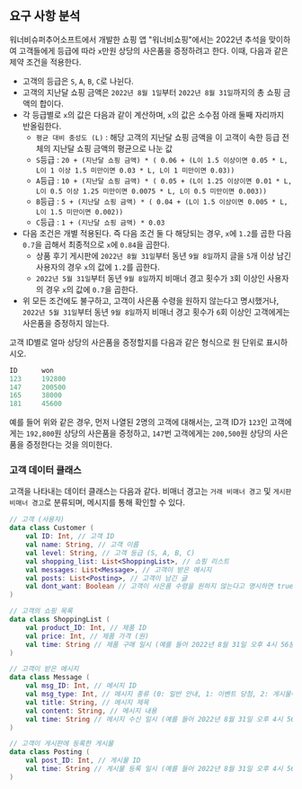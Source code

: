 ## 요구 사항 분석
워너비슈퍼추어소프트에서 개발한 쇼핑 앱 "워너비쇼핑"에서는 2022년 추석을 맞이하여 고객들에게 등급에 따라 ```x```만원 상당의 사은품을 증정하려고 한다. 이때, 다음과 같은 제약 조건을 적용한다.
* 고객의 등급은 ```S```, ```A```, ```B```, ```C```로 나뉜다.
* 고객의 지난달 쇼핑 금액은 ```2022년 8월 1일```부터 ```2022년 8월 31일```까지의 총 쇼핑 금액의 합이다.
* 각 등급별로 ```x```의 값은 다음과 같이 계산하며, ```x```의 값은 소수점 아래 둘째 자리까지 반올림한다.
  * ```평균 대비 충성도 (L)``` : 해당 고객의 지난달 쇼핑 금액을 이 고객이 속한 등급 전체의 지난달 쇼핑 금액의 평균으로 나눈 값
  * ```S```등급 : ```20 + (지난달 쇼핑 금액) * ( 0.06 + (L이 1.5 이상이면 0.05 * L, L이 1 이상 1.5 미만이면 0.03 * L, L이 1 미만이면 0.03))```
  * ```A```등급 : ```10 + (지난달 쇼핑 금액) * ( 0.05 + (L이 1.25 이상이면 0.01 * L, L이 0.5 이상 1.25 미만이면 0.0075 * L, L이 0.5 미만이면 0.003))```
  * ```B```등급 : ```5 + (지난달 쇼핑 금액) * ( 0.04 + (L이 1.5 이상이면 0.005 * L, L이 1.5 미만이면 0.002))```
  * ```C```등급 : ```1 + (지난달 쇼핑 금액) * 0.03```
* 다음 조건은 개별 적용된다. 즉 다음 조건 둘 다 해당되는 경우, ```x```에 ```1.2```를 곱한 다음 ```0.7```을 곱해서 최종적으로 ```x```에 ```0.84```을 곱한다.
  * 상품 후기 게시판에 ```2022년 8월 31일```부터 동년 ```9월 8일```까지 글을 ```5```개 이상 남긴 사용자의 경우 ```x```의 값에 ```1.2```를 곱한다.
  * ```2022년 5월 31일```부터 동년 ```9월 8일```까지 비매너 경고 횟수가 ```3```회 이상인 사용자의 경우 ```x```의 값에 ```0.7```을 곱한다.
* 위 모든 조건에도 불구하고, 고객이 사은품 수령을 원하지 않는다고 명시했거나, ```2022년 5월 31일```부터 동년 ```9월 8일```까지 비매너 경고 횟수가 ```6```회 이상인 고객에게는 사은품을 증정하지 않는다.

고객 ID별로 얼마 상당의 사은품을 증정할지를 다음과 같은 형식으로 원 단위로 표시하시오.
```kotlin
ID      won
123     192800
147     200500
165     38000
181     45600
```
예를 들어 위와 같은 경우, 먼저 나열된 2명의 고객에 대해서는, 고객 ID가 ```123```인 고객에게는 ```192,800```원 상당의 사은품을 증정하고, ```147```번 고객에게는 ```200,500```원 상당의 사은품을 증정한다는 것을 의미한다.

### 고객 데이터 클래스
고객을 나타내는 데이터 클래스는 다음과 같다. 비매너 경고는 ```거래 비매너 경고``` 및 ```게시판 비매너 경고```로 분류되며, 메시지를 통해 확인할 수 있다.

```kotlin
// 고객 (사용자)
data class Customer (
    val ID: Int, // 고객 ID
    val name: String, // 고객 이름
    val level: String, // 고객 등급 (S, A, B, C)
    val shopping_list: List<ShoppingList>, // 쇼핑 리스트
    val messages: List<Message>, // 고객이 받은 메시지
    val posts: List<Posting>, // 고객이 남긴 글
    val dont_want: Boolean // 고객이 사은품 수령을 원하지 않는다고 명시하면 true, 그렇지 않으면 false
)

// 고객의 쇼핑 목록
data class ShoppingList (
    val product_ID: Int, // 제품 ID
    val price: Int, // 제품 가격 (원)
    val time: String // 제품 구매 일시 (예를 들어 2022년 8월 31일 오후 4시 56분 7초이면 "20220831165607")
)

// 고객이 받은 메시지
data class Message (
    val msg_ID: Int, // 메시지 ID
    val msg_type: Int, // 메시지 종류 (0: 일반 안내, 1: 이벤트 당첨, 2: 게시물이 추천을 일정 횟수 받음, 3: 거래 비매너 경고, 4: 게시판 비매너 경고)
    val title: String, // 메시지 제목
    val content: String, // 메시지 내용
    val time: String // 메시지 수신 일시 (예를 들어 2022년 8월 31일 오후 4시 56분 7초이면 "20220831165607")
)

// 고객이 게시판에 등록한 게시물
data class Posting (
    val post_ID: Int, // 게시물 ID
    val time: String // 게시물 등록 일시 (예를 들어 2022년 8월 31일 오후 4시 56분 7초이면 "20220831165607")
)
```
